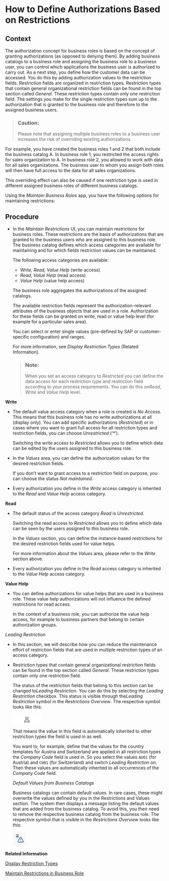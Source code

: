 <!-- loio6a6b17f2d0464487a6c3f8a7cb61e812 -->

# How to Define Authorizations Based on Restrictions



<a name="loio6a6b17f2d0464487a6c3f8a7cb61e812__HowToMaintainAccessRestrictionsNew_context"/>

## Context

The authorization concept for business roles is based on the concept of granting authorizations \(as opposed to denying them\). By adding business catalogs to a business role and assigning the business role to a business user, you can control which applications the business user is authorized to carry out. As a next step, you define how the customer data can be accessed. You do this by adding authorization values to the restriction fields. Restriction fields are organized in restriction types. Restriction types that contain general organizational restriction fields can be found in the top section called *General*. These restriction types contain only one restriction field. The settings you make for the single restriction types sum up to the authorization that is granted to the business role and therefore to the assigned business users.

> ### Caution:  
> Please note that assigning multiple business roles to a business user increases the risk of overriding existing authorizations.

For example, you have created the business roles 1 and 2 that both include the business catalog A. In business role 1, you restricted the access rights for sales organization to A. In business role 2, you allowed to work with data for all sales organizations. The business user to whom you assign both roles will then have full access to the data for all sales organizations.

This overriding effect can also be caused if one restriction type is used in different assigned business roles of different business catalogs.

Using the *Maintain Business Roles* app, you have the following options for maintaining restrictions:



<a name="loio6a6b17f2d0464487a6c3f8a7cb61e812__HowToMaintainAccessRestrictionsNew_steps"/>

## Procedure

-   In the *Maintain Restrictions* UI, you can maintain restrictions for business roles. These restrictions are the basis of authorizations that are granted to the business users who are assigned to this business role. The business catalog defines which access categories are available for maintaining and for which fields restriction values can be maintained.

    The following access categories are available:

    -   *Write, Read, Value Help* \(write access\)
    -   *Read, Value Help* \(read access\)
    -   *Value Help* \(value help access\)

    The business role aggregates the authorizations of the assigned catalogs.

    The available restriction fields represent the authorization-relevant attributes of the business objects that are used in a role. Authorization for these fields can be granted on write, read or value help level \(for example for a particular sales area\).

    You can select or enter single values \(pre-defined by SAP or customer-specific configuration\) and ranges.

    For more information, see *Display Restriction Types* \(Related Information\).

    > ### Note:  
    > When you set an access category to *Restricted* you can define the data access for each restriction type and restriction field according to your process requirements. You can do this on*Read*, *Write* and *Value Help* level.


**Write** 

-   The default value access category when a role is created is *No Access*. This means that this business role has no write authorizations at all \(display only\). You can add specific authorizations \(*Restricted*\) or in cases where you want to grant full access for all restriction types and restriction fields, you can choose *Unrestricted* \(‘*\**’\).

    Switching the write access to *Restricted* allows you to define which data can be edited by the users assigned to this business role.

-   In the *Values* area, you can define the authorization values for the desired restriction fields.

    If you don’t want to grant access to a restriction field on purpose, you can choose the status *Not maintained*.

-   Every authorization you define in the *Write* access category is inherited to the *Read* and *Value Help* access category.


**Read**

-   The default status of the access category *Read* is *Unrestricted*.

    Switching the read access to *Restricted* allows you to define which data can be seen by the users assigned to this business role.

    In the *Values* section, you can define the instance-based restrictions for the desired restriction fields used for value helps.

    For more information about the *Values* area, please refer to the *Write* section above.

-   Every authorization you define in the *Read* access category is inherited to the *Value Help* access category.


**Value Help** 

-   You can define authorizations for value helps that are used in a business role. These value help authorizations will not influence the defined restrictions for read access.

    In the context of a business role, you can authorize the value help access, for example to business partners that belong to certain authorization groups.


*Leading Restriction*

-   In this section, we will describe how you can reduce the maintenance effort of restriction fields that are used in multiple restriction types of an access category.

-   Restriction types that contain general organizational restriction fields can be found in the top section called *General*. These restriction types contain only one restriction field.

    The status of the restriction fields that belong to this section can be changed to*Leading Restriction*. You can do this by selecting the *Leading Restriction* checkbox. This status is visible through the*Leading Restriction* symbol in the *Restrictions Overview*. The respective symbol looks like this:

    ![](images/icon_8274923.gif)

    That means the value in this field is automatically inherited to other restriction types the field is used in as well.

    You want to, for example, define that the values for the country templates for Austria and Switzerland are applied in all restriction types the *Company Code* field is used in. So you select the values `AU01` \(for Austria\) and `CH01` \(for Switzerland\) and switch *Leading Restriction* on. Then these values are automatically inherited to all occurrences of the *Company Code* field.

    *Default Values from Business Catalogs*

    Business catalogs can contain default values. In rare cases, these might overwrite the values defined by you in the Restrictions and Values section. The system then displays a message listing the default values that are added from the business catalog. To avoid this, you then need to remove the respective business catalog from the business role. The respective symbol that is visible in the *Restrictions Overview* looks like this:

    ![](images/icon_8050056.gif)


**Related Information**  


[Display Restriction Types](display-restriction-types-9203905.md "You can use this app to display restriction types and their validity.")

 <?sap-ot O2O class="- topic/link " href="03540a86736543c4b94070d08df40744.xml" text="" desc="" xtrc="link:2" xtrf="file:/home/builder/src/dita-all/jjq1673438782153/loio2080d0faf9d84ce6aa14caa4caa32935_en-US/src/content/localization/en-us/6a6b17f2d0464487a6c3f8a7cb61e812.xml" ?> 

[Maintain Restrictions in Business Role](https://launchpad.support.sap.com/#/notes/2598733)

